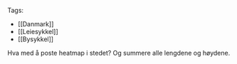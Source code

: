 Tags:
- [[Danmark]]
- [[Leiesykkel]]
- [[Bysykkel]]

Hva med å poste heatmap i stedet? Og summere alle lengdene og høydene.